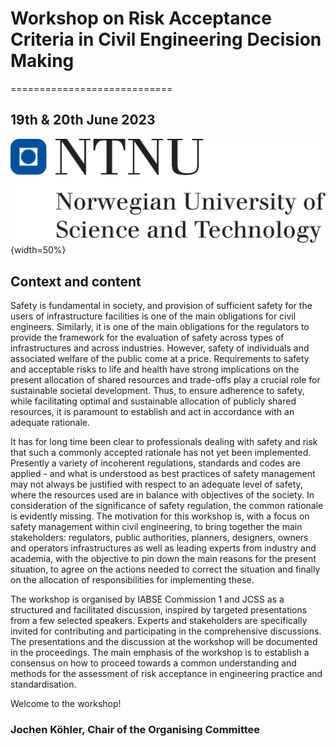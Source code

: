 # Workshop on Risk Acceptance Criteria in Civil Engineering Decision Making
============================

## 19th & 20th June 2023

![](ntnu.png){width=50%}

## Context and content
Safety is fundamental in society, and provision of sufficient safety for the users of infrastructure facilities is one of the main obligations for civil engineers. Similarly, it is one of the main obligations for the regulators to provide the framework for the evaluation of safety across types of infrastructures and across industries. However, safety of individuals and associated welfare of the public come at a price. Requirements to safety and acceptable risks to life and health have strong implications on the present allocation of shared resources and trade-offs play a crucial role for sustainable societal development.
Thus, to ensure adherence to safety, while facilitating optimal and sustainable allocation of publicly shared resources, it is paramount to establish and act in accordance with an adequate rationale. 

It has for long time been clear to professionals dealing with safety and risk that such a commonly accepted rationale has not yet been implemented. Presently a variety of incoherent regulations, standards and codes are applied - and what is understood as best practices of safety management may not always be justified with respect to an adequate level of safety, where the resources used are in balance with objectives of the society.
In consideration of the significance of safety regulation, the common rationale is evidently missing. The motivation for this workshop is, with a focus on safety management within civil engineering, to bring together the main stakeholders: regulators, public authorities, planners, designers, owners and operators infrastructures as well as leading experts from industry and academia, with the objective to pin down the main reasons for the present situation, to agree on the actions needed to correct the situation and finally on the allocation of responsibilities for implementing these. 

The workshop is organised by IABSE Commission 1 and JCSS as a structured and facilitated discussion, inspired by targeted presentations from a few selected speakers. Experts and stakeholders are specifically invited for contributing and participating in the comprehensive discussions. The presentations and the discussion at the workshop will be documented in the proceedings. The main emphasis of the workshop is to establish a consensus on how to proceed towards a common understanding and methods for the assessment of risk acceptance in engineering practice and standardisation. 

Welcome to the workshop!
	
### Jochen Köhler, Chair of the Organising Committee


